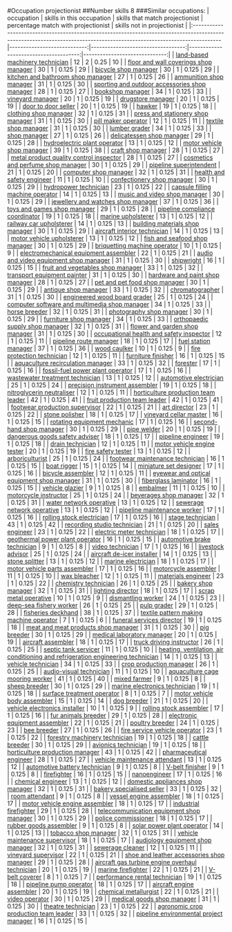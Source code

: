#Occupation projectionist
##Number skills 8
###Similar occupations:
| occupation                                                                                                                                                            |   skills in this occupation |   skills that match projectionist |   percentage match with projectionist |   skills not in projectionist |
|:----------------------------------------------------------------------------------------------------------------------------------------------------------------------|----------------------------:|----------------------------------:|--------------------------------------:|------------------------------:|
| [land-based machinery technician](land-based_machinery_technician.md)                                                                                                 |                          12 |                                 2 |                                 0.25  |                            10 |
| [floor and wall coverings shop manager](floor_and_wall_coverings_shop_manager.md)                                                                                     |                          30 |                                 1 |                                 0.125 |                            29 |
| [bicycle shop manager](bicycle_shop_manager.md)                                                                                                                       |                          30 |                                 1 |                                 0.125 |                            29 |
| [kitchen and bathroom shop manager](kitchen_and_bathroom_shop_manager.md)                                                                                             |                          27 |                                 1 |                                 0.125 |                            26 |
| [ammunition shop manager](ammunition_shop_manager.md)                                                                                                                 |                          31 |                                 1 |                                 0.125 |                            30 |
| [sporting and outdoor accessories shop manager](sporting_and_outdoor_accessories_shop_manager.md)                                                                     |                          28 |                                 1 |                                 0.125 |                            27 |
| [bookshop manager](bookshop_manager.md)                                                                                                                               |                          34 |                                 1 |                                 0.125 |                            33 |
| [vineyard manager](vineyard_manager.md)                                                                                                                               |                          20 |                                 1 |                                 0.125 |                            19 |
| [drugstore manager](drugstore_manager.md)                                                                                                                             |                          20 |                                 1 |                                 0.125 |                            19 |
| [door to door seller](door_to_door_seller.md)                                                                                                                         |                          20 |                                 1 |                                 0.125 |                            19 |
| [hawker](hawker.md)                                                                                                                                                   |                          19 |                                 1 |                                 0.125 |                            18 |
| [clothing shop manager](clothing_shop_manager.md)                                                                                                                     |                          32 |                                 1 |                                 0.125 |                            31 |
| [press and stationery shop manager](press_and_stationery_shop_manager.md)                                                                                             |                          31 |                                 1 |                                 0.125 |                            30 |
| [pill maker operator](pill_maker_operator.md)                                                                                                                         |                          12 |                                 1 |                                 0.125 |                            11 |
| [textile shop manager](textile_shop_manager.md)                                                                                                                       |                          31 |                                 1 |                                 0.125 |                            30 |
| [lumber grader](lumber_grader.md)                                                                                                                                     |                          34 |                                 1 |                                 0.125 |                            33 |
| [shop manager](shop_manager.md)                                                                                                                                       |                          27 |                                 1 |                                 0.125 |                            26 |
| [delicatessen shop manager](delicatessen_shop_manager.md)                                                                                                             |                          29 |                                 1 |                                 0.125 |                            28 |
| [hydroelectric plant operator](hydroelectric_plant_operator.md)                                                                                                       |                          13 |                                 1 |                                 0.125 |                            12 |
| [motor vehicle shop manager](motor_vehicle_shop_manager.md)                                                                                                           |                          39 |                                 1 |                                 0.125 |                            38 |
| [craft shop manager](craft_shop_manager.md)                                                                                                                           |                          28 |                                 1 |                                 0.125 |                            27 |
| [metal product quality control inspector](metal_product_quality_control_inspector.md)                                                                                 |                          28 |                                 1 |                                 0.125 |                            27 |
| [cosmetics and perfume shop manager](cosmetics_and_perfume_shop_manager.md)                                                                                           |                          30 |                                 1 |                                 0.125 |                            29 |
| [pipeline superintendent](pipeline superintendent.md)                                                                                                                 |                          21 |                                 1 |                                 0.125 |                            20 |
| [computer shop manager](computer_shop_manager.md)                                                                                                                     |                          32 |                                 1 |                                 0.125 |                            31 |
| [health and safety engineer](health_and_safety_engineer.md)                                                                                                           |                          11 |                                 1 |                                 0.125 |                            10 |
| [confectionery shop manager](confectionery_shop_manager.md)                                                                                                           |                          30 |                                 1 |                                 0.125 |                            29 |
| [hydropower technician](hydropower_technician.md)                                                                                                                     |                          23 |                                 1 |                                 0.125 |                            22 |
| [capsule filling machine operator](capsule_filling_machine_operator.md)                                                                                               |                          14 |                                 1 |                                 0.125 |                            13 |
| [music and video shop manager](music_and_video_shop_manager.md)                                                                                                       |                          30 |                                 1 |                                 0.125 |                            29 |
| [jewellery and watches shop manager](jewellery_and_watches_shop_manager.md)                                                                                           |                          37 |                                 1 |                                 0.125 |                            36 |
| [toys and games shop manager](toys_and_games_shop_manager.md)                                                                                                         |                          29 |                                 1 |                                 0.125 |                            28 |
| [pipeline compliance coordinator](pipeline_compliance_coordinator.md)                                                                                                 |                          19 |                                 1 |                                 0.125 |                            18 |
| [marine upholsterer](marine_upholsterer.md)                                                                                                                           |                          13 |                                 1 |                                 0.125 |                            12 |
| [railway car upholsterer](railway_car_upholsterer.md)                                                                                                                 |                          14 |                                 1 |                                 0.125 |                            13 |
| [building materials shop manager](building_materials_shop_manager.md)                                                                                                 |                          30 |                                 1 |                                 0.125 |                            29 |
| [aircraft interior technician](aircraft_interior_technician.md)                                                                                                       |                          14 |                                 1 |                                 0.125 |                            13 |
| [motor vehicle upholsterer](motor_vehicle_upholsterer.md)                                                                                                             |                          13 |                                 1 |                                 0.125 |                            12 |
| [fish and seafood shop manager](fish_and_seafood_shop_manager.md)                                                                                                     |                          30 |                                 1 |                                 0.125 |                            29 |
| [briquetting machine operator](briquetting_machine_operator.md)                                                                                                       |                          10 |                                 1 |                                 0.125 |                             9 |
| [electromechanical equipment assembler](electromechanical_equipment_assembler.md)                                                                                     |                          22 |                                 1 |                                 0.125 |                            21 |
| [audio and video equipment shop manager](audio_and_video_equipment_shop_manager.md)                                                                                   |                          31 |                                 1 |                                 0.125 |                            30 |
| [shipwright](shipwright.md)                                                                                                                                           |                          16 |                                 1 |                                 0.125 |                            15 |
| [fruit and vegetables shop manager](fruit_and_vegetables_shop_manager.md)                                                                                             |                          33 |                                 1 |                                 0.125 |                            32 |
| [transport equipment painter](transport_equipment_painter.md)                                                                                                         |                          31 |                                 1 |                                 0.125 |                            30 |
| [hardware and paint shop manager](hardware_and_paint_shop_manager.md)                                                                                                 |                          28 |                                 1 |                                 0.125 |                            27 |
| [pet and pet food shop manager](pet_and_pet_food_shop_manager.md)                                                                                                     |                          30 |                                 1 |                                 0.125 |                            29 |
| [antique shop manager](antique_shop_manager.md)                                                                                                                       |                          33 |                                 1 |                                 0.125 |                            32 |
| [chromatographer](chromatographer.md)                                                                                                                                 |                          31 |                                 1 |                                 0.125 |                            30 |
| [engineered wood board grader](engineered_wood_board_grader.md)                                                                                                       |                          25 |                                 1 |                                 0.125 |                            24 |
| [computer software and multimedia shop manager](computer_software_and_multimedia_shop_manager.md)                                                                     |                          34 |                                 1 |                                 0.125 |                            33 |
| [horse breeder](horse_breeder.md)                                                                                                                                     |                          32 |                                 1 |                                 0.125 |                            31 |
| [photography shop manager](photography_shop_manager.md)                                                                                                               |                          30 |                                 1 |                                 0.125 |                            29 |
| [furniture shop manager](furniture_shop_manager.md)                                                                                                                   |                          34 |                                 1 |                                 0.125 |                            33 |
| [orthopaedic supply shop manager](orthopaedic_supply_shop_manager.md)                                                                                                 |                          32 |                                 1 |                                 0.125 |                            31 |
| [flower and garden shop manager](flower_and_garden_shop_manager.md)                                                                                                   |                          31 |                                 1 |                                 0.125 |                            30 |
| [occupational health and safety inspector](occupational_health_and_safety_inspector.md)                                                                               |                          12 |                                 1 |                                 0.125 |                            11 |
| [pipeline route manager](pipeline_route_manager.md)                                                                                                                   |                          18 |                                 1 |                                 0.125 |                            17 |
| [fuel station manager](fuel_station_manager.md)                                                                                                                       |                          37 |                                 1 |                                 0.125 |                            36 |
| [wood caulker](wood_caulker.md)                                                                                                                                       |                          10 |                                 1 |                                 0.125 |                             9 |
| [fire protection technician](fire_protection_technician.md)                                                                                                           |                          12 |                                 1 |                                 0.125 |                            11 |
| [furniture finisher](furniture_finisher.md)                                                                                                                           |                          16 |                                 1 |                                 0.125 |                            15 |
| [aquaculture recirculation manager](aquaculture_recirculation_manager.md)                                                                                             |                          33 |                                 1 |                                 0.125 |                            32 |
| [forester](forester.md)                                                                                                                                               |                          17 |                                 1 |                                 0.125 |                            16 |
| [fossil-fuel power plant operator](fossil-fuel_power_plant_operator.md)                                                                                               |                          17 |                                 1 |                                 0.125 |                            16 |
| [wastewater treatment technician](wastewater_treatment_technician.md)                                                                                                 |                          13 |                                 1 |                                 0.125 |                            12 |
| [automotive electrician](automotive_electrician.md)                                                                                                                   |                          25 |                                 1 |                                 0.125 |                            24 |
| [precision instrument assembler](precision_instrument_assembler.md)                                                                                                   |                          19 |                                 1 |                                 0.125 |                            18 |
| [nitroglycerin neutraliser](nitroglycerin_neutraliser.md)                                                                                                             |                          12 |                                 1 |                                 0.125 |                            11 |
| [horticulture production team leader](horticulture_production_team_leader.md)                                                                                         |                          42 |                                 1 |                                 0.125 |                            41 |
| [fruit production team leader](fruit_production_team_leader.md)                                                                                                       |                          42 |                                 1 |                                 0.125 |                            41 |
| [footwear production supervisor](footwear_production_supervisor.md)                                                                                                   |                          22 |                                 1 |                                 0.125 |                            21 |
| [art director](art_director.md)                                                                                                                                       |                          23 |                                 1 |                                 0.125 |                            22 |
| [stone polisher](stone_polisher.md)                                                                                                                                   |                          18 |                                 1 |                                 0.125 |                            17 |
| [vineyard cellar master](vineyard_cellar_master.md)                                                                                                                   |                          16 |                                 1 |                                 0.125 |                            15 |
| [rotating equipment mechanic](rotating_equipment_mechanic.md)                                                                                                         |                          17 |                                 1 |                                 0.125 |                            16 |
| [second-hand shop manager](second-hand_shop_manager.md)                                                                                                               |                          30 |                                 1 |                                 0.125 |                            29 |
| [pipe welder](pipe_welder.md)                                                                                                                                         |                          20 |                                 1 |                                 0.125 |                            19 |
| [dangerous goods safety adviser](dangerous_goods_safety_adviser.md)                                                                                                   |                          18 |                                 1 |                                 0.125 |                            17 |
| [pipeline engineer](pipeline_engineer.md)                                                                                                                             |                          19 |                                 1 |                                 0.125 |                            18 |
| [drain technician](drain_technician.md)                                                                                                                               |                          12 |                                 1 |                                 0.125 |                            11 |
| [motor vehicle engine tester](motor_vehicle_engine_tester.md)                                                                                                         |                          20 |                                 1 |                                 0.125 |                            19 |
| [fire safety tester](fire_safety_tester.md)                                                                                                                           |                          13 |                                 1 |                                 0.125 |                            12 |
| [arboriculturist](arboriculturist.md)                                                                                                                                 |                          25 |                                 1 |                                 0.125 |                            24 |
| [footwear maintenance technician](footwear_maintenance_technician.md)                                                                                                 |                          16 |                                 1 |                                 0.125 |                            15 |
| [boat rigger](boat_rigger.md)                                                                                                                                         |                          15 |                                 1 |                                 0.125 |                            14 |
| [miniature set designer](miniature_set_designer.md)                                                                                                                   |                          17 |                                 1 |                                 0.125 |                            16 |
| [bicycle assembler](bicycle_assembler.md)                                                                                                                             |                          12 |                                 1 |                                 0.125 |                            11 |
| [eyewear and optical equipment shop manager](eyewear_and_optical_equipment_shop_manager.md)                                                                           |                          31 |                                 1 |                                 0.125 |                            30 |
| [fiberglass laminator](fiberglass_laminator.md)                                                                                                                       |                          16 |                                 1 |                                 0.125 |                            15 |
| [vehicle glazier](vehicle_glazier.md)                                                                                                                                 |                           9 |                                 1 |                                 0.125 |                             8 |
| [embalmer](embalmer.md)                                                                                                                                               |                          11 |                                 1 |                                 0.125 |                            10 |
| [motorcycle instructor](motorcycle_instructor.md)                                                                                                                     |                          25 |                                 1 |                                 0.125 |                            24 |
| [beverages shop manager](beverages_shop_manager.md)                                                                                                                   |                          32 |                                 1 |                                 0.125 |                            31 |
| [water network operative](water_network_operative.md)                                                                                                                 |                          13 |                                 1 |                                 0.125 |                            12 |
| [sewerage network operative](sewerage_network_operative.md)                                                                                                           |                          13 |                                 1 |                                 0.125 |                            12 |
| [pipeline maintenance worker](pipeline_maintenance_worker.md)                                                                                                         |                          17 |                                 1 |                                 0.125 |                            16 |
| [rolling stock electrician](rolling_stock_electrician.md)                                                                                                             |                          17 |                                 1 |                                 0.125 |                            16 |
| [stage technician](stage_technician.md)                                                                                                                               |                          43 |                                 1 |                                 0.125 |                            42 |
| [recording studio technician](recording_studio_technician.md)                                                                                                         |                          21 |                                 1 |                                 0.125 |                            20 |
| [sales engineer](sales_engineer.md)                                                                                                                                   |                          23 |                                 1 |                                 0.125 |                            22 |
| [electric meter technician](electric_meter_technician.md)                                                                                                             |                          18 |                                 1 |                                 0.125 |                            17 |
| [geothermal power plant operator](geothermal_power_plant_operator.md)                                                                                                 |                          16 |                                 1 |                                 0.125 |                            15 |
| [automotive brake technician](automotive_brake_technician.md)                                                                                                         |                           9 |                                 1 |                                 0.125 |                             8 |
| [video technician](video_technician.md)                                                                                                                               |                          17 |                                 1 |                                 0.125 |                            16 |
| [livestock advisor](livestock_advisor.md)                                                                                                                             |                          25 |                                 1 |                                 0.125 |                            24 |
| [aircraft de-icer installer](aircraft_de-icer_installer.md)                                                                                                           |                          14 |                                 1 |                                 0.125 |                            13 |
| [stone splitter](stone_splitter.md)                                                                                                                                   |                          13 |                                 1 |                                 0.125 |                            12 |
| [marine electrician](marine_electrician.md)                                                                                                                           |                          18 |                                 1 |                                 0.125 |                            17 |
| [motor vehicle parts assembler](motor_vehicle_parts_assembler.md)                                                                                                     |                          17 |                                 1 |                                 0.125 |                            16 |
| [motorcycle assembler](motorcycle_assembler.md)                                                                                                                       |                          11 |                                 1 |                                 0.125 |                            10 |
| [wax bleacher](wax_bleacher.md)                                                                                                                                       |                          12 |                                 1 |                                 0.125 |                            11 |
| [materials engineer](materials_engineer.md)                                                                                                                           |                          23 |                                 1 |                                 0.125 |                            22 |
| [chemistry technician](chemistry_technician.md)                                                                                                                       |                          26 |                                 1 |                                 0.125 |                            25 |
| [bakery shop manager](bakery_shop_manager.md)                                                                                                                         |                          32 |                                 1 |                                 0.125 |                            31 |
| [lighting director](lighting_director.md)                                                                                                                             |                          18 |                                 1 |                                 0.125 |                            17 |
| [scrap metal operative](scrap_metal_operative.md)                                                                                                                     |                          10 |                                 1 |                                 0.125 |                             9 |
| [dismantling worker](dismantling_worker.md)                                                                                                                           |                          24 |                                 1 |                                 0.125 |                            23 |
| [deep-sea fishery worker](deep-sea_fishery_worker.md)                                                                                                                 |                          26 |                                 1 |                                 0.125 |                            25 |
| [pulp grader](pulp_grader.md)                                                                                                                                         |                          29 |                                 1 |                                 0.125 |                            28 |
| [fisheries deckhand](fisheries_deckhand.md)                                                                                                                           |                          38 |                                 1 |                                 0.125 |                            37 |
| [textile pattern making machine operator](textile_pattern_making_machine_operator.md)                                                                                 |                           7 |                                 1 |                                 0.125 |                             6 |
| [funeral services director](funeral_services_director.md)                                                                                                             |                          19 |                                 1 |                                 0.125 |                            18 |
| [meat and meat products shop manager](meat_and_meat_products_shop_manager.md)                                                                                         |                          31 |                                 1 |                                 0.125 |                            30 |
| [pig breeder](pig_breeder.md)                                                                                                                                         |                          30 |                                 1 |                                 0.125 |                            29 |
| [medical laboratory manager](medical_laboratory_manager.md)                                                                                                           |                          20 |                                 1 |                                 0.125 |                            19 |
| [aircraft assembler](aircraft_assembler.md)                                                                                                                           |                          18 |                                 1 |                                 0.125 |                            17 |
| [truck driving instructor](truck_driving_instructor.md)                                                                                                               |                          26 |                                 1 |                                 0.125 |                            25 |
| [septic tank servicer](septic_tank_servicer.md)                                                                                                                       |                          11 |                                 1 |                                 0.125 |                            10 |
| [heating, ventilation, air conditioning and refrigeration engineering technician](heating,_ventilation,_air_conditioning_and_refrigeration_engineering_technician.md) |                          14 |                                 1 |                                 0.125 |                            13 |
| [vehicle technician](vehicle_technician.md)                                                                                                                           |                          34 |                                 1 |                                 0.125 |                            33 |
| [crop production manager](crop_production_manager.md)                                                                                                                 |                          26 |                                 1 |                                 0.125 |                            25 |
| [audio-visual technician](audio-visual_technician.md)                                                                                                                 |                          11 |                                 1 |                                 0.125 |                            10 |
| [aquaculture cage mooring worker](aquaculture_cage_mooring_worker.md)                                                                                                 |                          41 |                                 1 |                                 0.125 |                            40 |
| [mixed farmer](mixed_farmer.md)                                                                                                                                       |                           9 |                                 1 |                                 0.125 |                             8 |
| [sheep breeder](sheep_breeder.md)                                                                                                                                     |                          30 |                                 1 |                                 0.125 |                            29 |
| [marine electronics technician](marine_electronics_technician.md)                                                                                                     |                          19 |                                 1 |                                 0.125 |                            18 |
| [surface treatment operator](surface_treatment_operator.md)                                                                                                           |                           8 |                                 1 |                                 0.125 |                             7 |
| [motor vehicle body assembler](motor_vehicle_body_assembler.md)                                                                                                       |                          15 |                                 1 |                                 0.125 |                            14 |
| [dog breeder](dog_breeder.md)                                                                                                                                         |                          21 |                                 1 |                                 0.125 |                            20 |
| [vehicle electronics installer](vehicle_electronics_installer.md)                                                                                                     |                          10 |                                 1 |                                 0.125 |                             9 |
| [rolling stock assembler](rolling_stock_assembler.md)                                                                                                                 |                          17 |                                 1 |                                 0.125 |                            16 |
| [fur animals breeder](fur_animals_breeder.md)                                                                                                                         |                          29 |                                 1 |                                 0.125 |                            28 |
| [electronic equipment assembler](electronic_equipment_assembler.md)                                                                                                   |                          22 |                                 1 |                                 0.125 |                            21 |
| [poultry breeder](poultry_breeder.md)                                                                                                                                 |                          24 |                                 1 |                                 0.125 |                            23 |
| [bee breeder](bee_breeder.md)                                                                                                                                         |                          27 |                                 1 |                                 0.125 |                            26 |
| [fire service vehicle operator](fire_service_vehicle_operator.md)                                                                                                     |                          23 |                                 1 |                                 0.125 |                            22 |
| [forestry machinery technician](forestry_machinery_technician.md)                                                                                                     |                          19 |                                 1 |                                 0.125 |                            18 |
| [cattle breeder](cattle_breeder.md)                                                                                                                                   |                          30 |                                 1 |                                 0.125 |                            29 |
| [avionics technician](avionics_technician.md)                                                                                                                         |                          19 |                                 1 |                                 0.125 |                            18 |
| [horticulture production manager](horticulture_production_manager.md)                                                                                                 |                          43 |                                 1 |                                 0.125 |                            42 |
| [pharmaceutical engineer](pharmaceutical_engineer.md)                                                                                                                 |                          28 |                                 1 |                                 0.125 |                            27 |
| [vehicle maintenance attendant](vehicle_maintenance_attendant.md)                                                                                                     |                          13 |                                 1 |                                 0.125 |                            12 |
| [automotive battery technician](automotive_battery_technician.md)                                                                                                     |                           9 |                                 1 |                                 0.125 |                             8 |
| [V-belt finisher](V-belt_finisher.md)                                                                                                                                 |                           9 |                                 1 |                                 0.125 |                             8 |
| [firefighter](firefighter.md)                                                                                                                                         |                          16 |                                 1 |                                 0.125 |                            15 |
| [nanoengineer](nanoengineer.md)                                                                                                                                       |                          17 |                                 1 |                                 0.125 |                            16 |
| [chemical engineer](chemical_engineer.md)                                                                                                                             |                          13 |                                 1 |                                 0.125 |                            12 |
| [domestic appliances shop manager](domestic_appliances_shop_manager.md)                                                                                               |                          32 |                                 1 |                                 0.125 |                            31 |
| [bakery specialised seller](bakery_specialised_seller.md)                                                                                                             |                          33 |                                 1 |                                 0.125 |                            32 |
| [room attendant](room_attendant.md)                                                                                                                                   |                           9 |                                 1 |                                 0.125 |                             8 |
| [vessel engine assembler](vessel_engine_assembler.md)                                                                                                                 |                          18 |                                 1 |                                 0.125 |                            17 |
| [motor vehicle engine assembler](motor_vehicle_engine_assembler.md)                                                                                                   |                          18 |                                 1 |                                 0.125 |                            17 |
| [industrial firefighter](industrial_firefighter.md)                                                                                                                   |                          29 |                                 1 |                                 0.125 |                            28 |
| [telecommunication equipment shop manager](telecommunication_equipment_shop_manager.md)                                                                               |                          30 |                                 1 |                                 0.125 |                            29 |
| [police commissioner](police_commissioner.md)                                                                                                                         |                          18 |                                 1 |                                 0.125 |                            17 |
| [rubber goods assembler](rubber_goods_assembler.md)                                                                                                                   |                           9 |                                 1 |                                 0.125 |                             8 |
| [solar power plant operator](solar_power_plant_operator.md)                                                                                                           |                          14 |                                 1 |                                 0.125 |                            13 |
| [tobacco shop manager](tobacco_shop_manager.md)                                                                                                                       |                          32 |                                 1 |                                 0.125 |                            31 |
| [vehicle maintenance supervisor](vehicle_maintenance_supervisor.md)                                                                                                   |                          18 |                                 1 |                                 0.125 |                            17 |
| [audiology equipment shop manager](audiology_equipment_shop_manager.md)                                                                                               |                          32 |                                 1 |                                 0.125 |                            31 |
| [sewerage cleaner](sewerage_cleaner.md)                                                                                                                               |                          12 |                                 1 |                                 0.125 |                            11 |
| [vineyard supervisor](vineyard_supervisor.md)                                                                                                                         |                          22 |                                 1 |                                 0.125 |                            21 |
| [shoe and leather accessories shop manager](shoe_and_leather_accessories_shop_manager.md)                                                                             |                          29 |                                 1 |                                 0.125 |                            28 |
| [aircraft gas turbine engine overhaul technician](aircraft_gas_turbine_engine_overhaul_technician.md)                                                                 |                          20 |                                 1 |                                 0.125 |                            19 |
| [marine firefighter](marine_firefighter.md)                                                                                                                           |                          22 |                                 1 |                                 0.125 |                            21 |
| [V-belt coverer](V-belt_coverer.md)                                                                                                                                   |                           8 |                                 1 |                                 0.125 |                             7 |
| [performance rental technician](performance_rental_technician.md)                                                                                                     |                          19 |                                 1 |                                 0.125 |                            18 |
| [pipeline pump operator](pipeline_pump_operator.md)                                                                                                                   |                          18 |                                 1 |                                 0.125 |                            17 |
| [aircraft engine assembler](aircraft_engine_assembler.md)                                                                                                             |                          20 |                                 1 |                                 0.125 |                            19 |
| [chemical metallurgist](chemical_metallurgist.md)                                                                                                                     |                          22 |                                 1 |                                 0.125 |                            21 |
| [video operator](video_operator.md)                                                                                                                                   |                          30 |                                 1 |                                 0.125 |                            29 |
| [medical goods shop manager](medical_goods_shop_manager.md)                                                                                                           |                          31 |                                 1 |                                 0.125 |                            30 |
| [theatre technician](theatre_technician.md)                                                                                                                           |                          23 |                                 1 |                                 0.125 |                            22 |
| [agronomic crop production team leader](agronomic_crop_production_team_leader.md)                                                                                     |                          33 |                                 1 |                                 0.125 |                            32 |
| [pipeline environmental project manager](pipeline_environmental_project_manager.md)                                                                                   |                          16 |                                 1 |                                 0.125 |                            15 |
